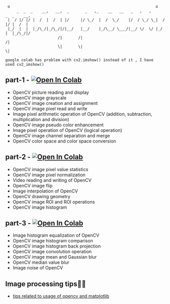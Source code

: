 ```asciiarmor
                                                            
                                                                                  
 o                                                                o               
     _  _  _    __,   __,  _       _   ,_    __   __   _   ,   ,      _  _    __, 
 |  / |/ |/ |  /  |  /  | |/     |/ \_/  |  /  \_/    |/  / \_/ \_|  / |/ |  /  | 
 |_/  |  |  |_/\_/|_/\_/|/|__/   |__/    |_/\__/ \___/|__/ \/  \/ |_/  |  |_/\_/|/
                       /|       /|                                             /| 
                       \|       \|                                             \|
```


`google colab has problem with cv2.imshow()
instead of it , I have  used cv2_imshow()`


## part-1 - [![Open In Colab](https://colab.research.google.com/assets/colab-badge.svg)](https://colab.research.google.com/github/ash11sh/opencv-notes/blob/master/learn_opencv_part1.ipynb)
* OpenCV picture reading and display
* OpenCV image grayscale
* OpenCV image creation and assignment
* OpenCV image pixel read and write
* Image pixel arithmetic operation of OpenCV (addition, subtraction, multiplication and division)
* OpenCV image pseudo color enhancement
* Image pixel operation of OpenCV (logical operation)
* OpenCV image channel separation and merge
* OpenCV color space and color space conversion


## part-2 - [![Open In Colab](https://colab.research.google.com/assets/colab-badge.svg)](https://colab.research.google.com/github/ash11sh/opencv-notes/blob/master/learn_opencv_part2.ipynb)
* OpenCV image pixel value statistics
* OpenCV image pixel normalization
* Video reading and writing of OpenCV
* OpenCV image flip
* Image interpolation of OpenCV
* OpenCV drawing geometry
* OpenCV image ROI and ROI operations
* OpenCV image histogram

## part-3 - [![Open In Colab](https://colab.research.google.com/assets/colab-badge.svg)](https://colab.research.google.com/github/ash11sh/opencv-notes/blob/master/learn_opencv_part3.ipynb)
* Image histogram equalization of OpenCV
* OpenCV image histogram comparison
* OpenCV image histogram back projection
* OpenCV image convolution operation
* OpenCV image mean and Gaussian blur
* OpenCV median value blur
* Image noise of OpenCV

## Image processing tips🌟🌟
- [tips related to usage of opencv and matplotlib](https://github.com/ash11sh/image-processing/blob/master/img-processing%20tips.ipynb)
